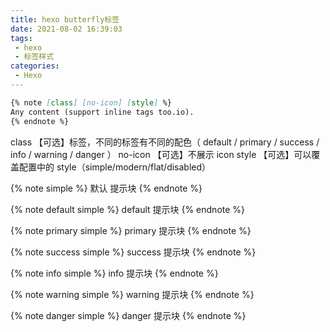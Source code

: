 ```yaml
---
title: hexo butterfly标签
date: 2021-08-02 16:39:03
tags:
 - hexo
 - 标签样式
categories:
 - Hexo
---
```


```markdown
{% note [class] [no-icon] [style] %}
Any content (support inline tags too.io).
{% endnote %}
```
class 【可选】标签，不同的标签有不同的配色（ default / primary / success / info / warning / danger ）
no-icon  【可选】不展示 icon
style 【可选】可以覆盖配置中的 style（simple/modern/flat/disabled）

{% note simple %}
默认 提示块
{% endnote %}

{% note default simple %}
default 提示块
{% endnote %}

{% note primary simple %}
primary 提示块
{% endnote %}

{% note success simple %}
success 提示块
{% endnote %}

{% note info simple %}
info 提示块
{% endnote %}

{% note warning simple %}
warning 提示块
{% endnote %}

{% note danger simple %}
danger 提示块
{% endnote %}
